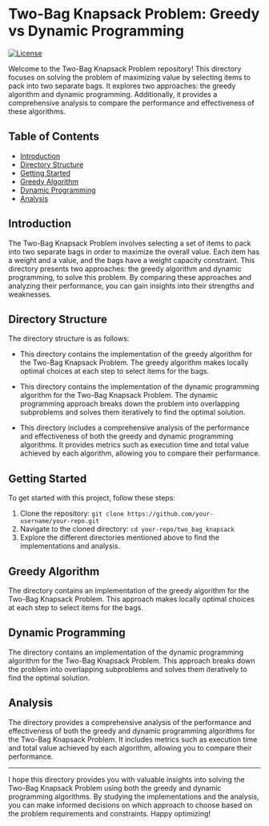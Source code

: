 # Two-Bag Knapsack Problem: Greedy vs Dynamic Programming

[![License](https://img.shields.io/badge/License-MIT-blue.svg)](https://opensource.org/licenses/MIT)

Welcome to the Two-Bag Knapsack Problem repository! This directory focuses on solving the problem of maximizing value by selecting items to pack into two separate bags. It explores two approaches: the greedy algorithm and dynamic programming. Additionally, it provides a comprehensive analysis to compare the performance and effectiveness of these algorithms.

## Table of Contents
- [Introduction](#introduction)
- [Directory Structure](#directory-structure)
- [Getting Started](#getting-started)
- [Greedy Algorithm](#greedy-algorithm)
- [Dynamic Programming](#dynamic-programming)
- [Analysis](#analysis)

## Introduction
The Two-Bag Knapsack Problem involves selecting a set of items to pack into two separate bags in order to maximize the overall value. Each item has a weight and a value, and the bags have a weight capacity constraint. This directory presents two approaches: the greedy algorithm and dynamic programming, to solve this problem. By comparing these approaches and analyzing their performance, you can gain insights into their strengths and weaknesses.

## Directory Structure
The directory structure is as follows:

* This directory contains the implementation of the greedy algorithm for the Two-Bag Knapsack Problem. The greedy algorithm makes locally optimal choices at each step to select items for the bags.

* This directory contains the implementation of the dynamic programming algorithm for the Two-Bag Knapsack Problem. The dynamic programming approach breaks down the problem into overlapping subproblems and solves them iteratively to find the optimal solution.

* This directory includes a comprehensive analysis of the performance and effectiveness of both the greedy and dynamic programming algorithms. It provides metrics such as execution time and total value achieved by each algorithm, allowing you to compare their performance.

## Getting Started
To get started with this project, follow these steps:

1. Clone the repository: `git clone https://github.com/your-username/your-repo.git`
2. Navigate to the cloned directory: `cd your-repo/two_bag_knapsack`
3. Explore the different directories mentioned above to find the implementations and analysis.

## Greedy Algorithm
The directory contains an implementation of the greedy algorithm for the Two-Bag Knapsack Problem. This approach makes locally optimal choices at each step to select items for the bags.

## Dynamic Programming
The directory contains an implementation of the dynamic programming algorithm for the Two-Bag Knapsack Problem. This approach breaks down the problem into overlapping subproblems and solves them iteratively to find the optimal solution.

## Analysis
The directory provides a comprehensive analysis of the performance and effectiveness of both the greedy and dynamic programming algorithms for the Two-Bag Knapsack Problem. It includes metrics such as execution time and total value achieved by each algorithm, allowing you to compare their performance.

---

I hope this directory provides you with valuable insights into solving the Two-Bag Knapsack Problem using both the greedy and dynamic programming algorithms. By studying the implementations and the analysis, you can make informed decisions on which approach to choose based on the problem requirements and constraints. Happy optimizing!
